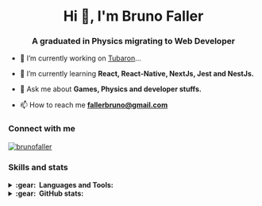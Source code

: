 <h1 align="center">Hi 👋, I'm Bruno Faller</h1>
<h3 align="center">A graduated in Physics migrating to Web Developer</h3>

- 🔭 I’m currently working on [Tubaron](https://tubaron.com.br/)...

- 🌱 I’m currently learning **React, React-Native, NextJs, Jest and NestJs.**

- 💬 Ask me about **Games, Physics and developer stuffs.**

- 📫 How to reach me **fallerbruno@gmail.com**


<h3 align="left">Connect with me</h3>
    <p align="left">
        <a href="https://br.linkedin.com/in/fallerbruno" target="blank"><img align="center" src="https://raw.githubusercontent.com/rahuldkjain/github-profile-readme-generator/master/src/images/icons/Social/linked-in-alt.svg" alt="brunofaller" height="30" width="40" /></a>
    </p>

<h3 align="left">Skills and stats</h3>
<details>    
    <summary><b>:gear: &nbsp;Languages and Tools:</b></summary>
    <p align="left"> 
        <a href="https://www.docker.com/" target="_blank" rel="noreferrer"> <img src="https://raw.githubusercontent.com/devicons/devicon/master/icons/docker/docker-original-wordmark.svg" alt="docker" width="40" height="40"/> </a> 
        <a href="https://cloud.google.com" target="_blank" rel="noreferrer"> <img src="https://www.vectorlogo.zone/logos/google_cloud/google_cloud-icon.svg" alt="gcp" width="40" height="40"/> </a> 
        <a href="https://www.java.com" target="_blank" rel="noreferrer"> <img src="https://raw.githubusercontent.com/devicons/devicon/master/icons/java/java-original.svg" alt="java" width="40" height="40"/> </a> 
        <a href="https://laravel.com/" target="_blank" rel="noreferrer"> <img src="https://raw.githubusercontent.com/devicons/devicon/master/icons/laravel/laravel-plain-wordmark.svg" alt="laravel" width="40" height="40"/> </a> 
        <a href="https://www.linux.org/" target="_blank" rel="noreferrer"> <img src="https://raw.githubusercontent.com/devicons/devicon/master/icons/linux/linux-original.svg" alt="linux" width="40" height="40"/> </a> 
        <a href="https://mariadb.org/" target="_blank" rel="noreferrer"> <img src="https://www.vectorlogo.zone/logos/mariadb/mariadb-icon.svg" alt="mariadb" width="40" height="40"/> </a> 
        <a href="https://www.mongodb.com/" target="_blank" rel="noreferrer"> <img src="https://raw.githubusercontent.com/devicons/devicon/master/icons/mongodb/mongodb-original-wordmark.svg" alt="mongodb" width="40" height="40"/> </a> 
        <a href="https://www.mysql.com/" target="_blank" rel="noreferrer"> <img src="https://raw.githubusercontent.com/devicons/devicon/master/icons/mysql/mysql-original-wordmark.svg" alt="mysql" width="40" height="40"/> </a> 
        <a href="https://www.nginx.com" target="_blank" rel="noreferrer"> <img src="https://raw.githubusercontent.com/devicons/devicon/master/icons/nginx/nginx-original.svg" alt="nginx" width="40" height="40"/> </a> 
        <a href="https://nodejs.org" target="_blank" rel="noreferrer"> <img src="https://raw.githubusercontent.com/devicons/devicon/master/icons/nodejs/nodejs-original.svg" alt="nodejs" width="40" height="40"/> </a> 
        <a href="https://www.php.net" target="_blank" rel="noreferrer"> <img src="https://raw.githubusercontent.com/devicons/devicon/master/icons/php/php-original.svg" alt="php" width="40" height="40"/> </a> 
        <a href="https://www.postgresql.org" target="_blank" rel="noreferrer"> <img src="https://raw.githubusercontent.com/devicons/devicon/master/icons/postgresql/postgresql-original-wordmark.svg" alt="postgresql" width="40" height="40"/> </a> 
        <a href="https://postman.com" target="_blank" rel="noreferrer"> <img src="https://www.vectorlogo.zone/logos/getpostman/getpostman-icon.svg" alt="postman" width="40" height="40"/> </a> 
         <a href="https://nestjs.com/" target="_blank" rel="noreferrer"> <img src="https://www.vectorlogo.zone/logos/nestjs/nestjs-icon.svg" alt="nestJs" width="40" height="40"/> </a> 
         <a href="https://jestjs.io/pt-BR/" target="_blank" rel="noreferrer"> <img src="https://www.vectorlogo.zone/logos/jestjsio/jestjsio-icon.svg" alt="Jest" width="40" height="40"/> </a> 
          <a href="https://nextjs.org/" target="_blank" rel="noreferrer"> <img src="https://raw.githubusercontent.com/devicons/devicon/master/icons/nextjs/nextjs-original.svg" alt="nextjs" width="40" height="40"/> </a> 
        <a href="https://www.javascript.com/" target="_blank" rel="noreferrer"> <img src="https://raw.githubusercontent.com/devicons/devicon/master/icons/javascript/javascript-original.svg" alt="JS" width="40" height="40"/> </a> 
</details>
    

 <details>    
    <summary><b>:gear: &nbsp;GitHub stats:</b></summary>    
    <p>
        <img align="left" src="https://github-readme-stats.vercel.app/api/top-langs/?username=fallerbruno&langs_count=10&layout=compact&theme=onedark" alt="fallerbruno" />
    </p>
    <p>
        &nbsp;<img align="center" src="https://github-readme-stats.vercel.app/api?username=fallerbruno&count_private=true&show_icons=true&theme=onedark" alt="fallerbruno" />
    </p>
</details>

